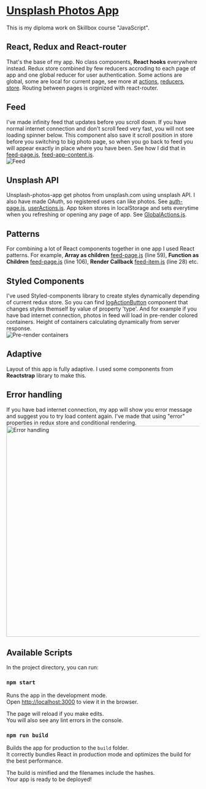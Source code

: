 # [Unsplash Photos App](https://unsplash-photos.ru/)
This is my diploma work on Skillbox course "JavaScript".

## React, Redux and React-router
That's the base of my app. No class components, **React hooks** everywhere instead. Redux store combined by few reducers accroding to each page of app and one global reducer for user authentication. Some actions are global, some are local for current page, see more at [actions](https://github.com/VadimVeberg/unsplash-photos-app/tree/master/src/actions), [reducers](https://github.com/VadimVeberg/unsplash-photos-app/tree/master/g/reducers), [store](https://github.com/VadimVeberg/unsplash-photos-app/tree/master/src/store). Routing between pages is orginized with react-router.

## Feed
I've made infinity feed that updates before you scroll down. If you have normal internet connection and don't scroll feed very fast, you will not see loading spinner below. This component also save it scroll position in store before you switching to big photo page, so when you go back to feed you will appear exactly in place where you have been. See how I did that in [feed-page.js](https://github.com/VadimVeberg/unsplash-photos-app/blob/master/src/components/pages/feed-page.js), [feed-app-content.js](https://github.com/VadimVeberg/unsplash-photos-app/blob/master/src/components/feed-app-content/feed-app-content.js).
<br/>
<img src="https://vadimveberg.ru/assets/img/git_readme/Feed.gif" alt="Feed">

## Unsplash API
Unsplash-photos-app get photos from unsplash.com using unsplash API. I also have made OAuth, so registered users can like photos. See [auth-page.js](https://github.com/VadimVeberg/unsplash-photos-app/blob/master/src/components/pages/auth-page.js), [userActions.js](https://github.com/VadimVeberg/unsplash-photos-app/blob/master/src/actions/UserActions.js). App token stores in localStorage and sets everytime when you refreshing or opening any page of app. See [GlobalActions.js](https://github.com/VadimVeberg/unsplash-photos-app/blob/master/src/actions/GlobalActions.js).

## Patterns
For combining a lot of React components together in one app I used React patterns. For example, **Array as children** [feed-page.js](https://github.com/VadimVeberg/unsplash-photos-app/blob/master/src/components/pages/feed-page.js) (line 59), **Function as Children** [feed-page.js](https://github.com/VadimVeberg/unsplash-photos-app/blob/master/src/components/pages/feed-page.js) (line 106), **Render Callback** [feed-item.js](https://github.com/VadimVeberg/unsplash-photos-app/blob/master/src/components/feed-item/feed-item.js) (line 28) etc.

## Styled Components
I've used Styled-components library to create styles dynamically depending of current redux store. So you can find [logActionButton](https://github.com/VadimVeberg/unsplash-photos-app/blob/master/src/components/logActionButton/logActionButton.js) component that changes styles themself by value of property 'type'. And for example if you have bad internet connection, photos in feed will load in pre-render colored containers. Height of containers calculating dynamically from server response. 
<br/>
<img src="https://vadimveberg.ru/github_assets/unsplash_photos/Pre-render.gif" alt="Pre-render containers">

## Adaptive
Layout of this app is fully adaptive. I used some components from **Reactstrap** library to make this.

## Error handling
If you have bad internet connection, my app will show you error message and suggest you to try load content again. I've made that using "error" properties in redux store and conditional rendering.  <br>
<img src="https://vadimveberg.ru/assets/img/git_readme/Error_handling.png" width="550px" alt="Error handling">

## Available Scripts

In the project directory, you can run:

### `npm start`

Runs the app in the development mode.<br/>
Open [http://localhost:3000](http://localhost:3000) to view it in the browser.

The page will reload if you make edits.<br />
You will also see any lint errors in the console.

### `npm run build`

Builds the app for production to the `build` folder.<br />
It correctly bundles React in production mode and optimizes the build for the best performance.

The build is minified and the filenames include the hashes.<br />
Your app is ready to be deployed!

